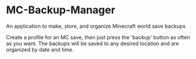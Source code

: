 # MC-Backup-Manager
An application to make, store, and organize Minecraft world save backups

Create a profile for an MC save, then just press the 'backup' button as often as 
you want. The backups will be saved to any desired location and are organized by 
date and time. 
